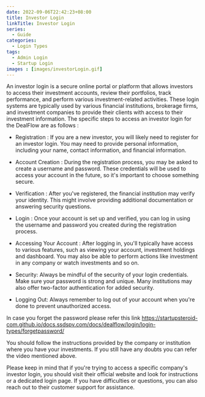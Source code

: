 ```yaml
---
date: 2022-09-06T22:42:23+08:00
title: Investor Login
linkTitle: Investor Login
series: 
  - Guide
categories: 
  - Login Types
tags: 
  - Admin Login
  - Startup Login
images : [images/investorLogin.gif]
---
```

An investor login is a secure online portal or platform that allows investors to access their investment accounts, review their portfolios, track performance, and perform various investment-related activities. These login systems are typically used by various financial institutions, brokerage firms, and investment companies to provide their clients with access to their investment information. The specific steps to access an investor login for the DealFlow are as follows :

- Registration : If you are a new investor, you will likely need to register for an investor login. You may need to provide personal information, including your name, contact information, and financial information.

- Account Creation : During the registration process, you may be asked to create a username and password. These credentials will be used to access your account in the future, so it's important to choose something secure.

- Verification : After you've registered, the financial institution may verify your identity. This might involve providing additional documentation or answering security questions.

- Login : Once your account is set up and verified, you can log in using the username and password you created during the registration process.

- Accessing Your Account : After logging in, you'll typically have access to various features, such as viewing your account, investment holdings and dashboard. You may also be able to perform actions like investment in any company or watch investments and so on.

- Security: Always be mindful of the security of your login credentials. Make sure your password is strong and unique. Many institutions may also offer two-factor authentication for added security.

- Logging Out: Always remember to log out of your account when you're done to prevent unauthorized access.

In case you forget the password please refer this link https://startupsteroid-com.github.io/docs.ssdspv.com/docs/dealflow/login/login-types/forgetpassword/

You should follow the instructions provided by the company or institution where you have your investments. If you still have any doubts you can refer the video mentioned above.

Please keep in mind that if you're trying to access a specific company's investor login, you should visit their official website and look for instructions or a dedicated login page. If you have difficulties or questions, you can also reach out to their customer support for assistance.